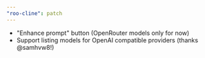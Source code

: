 ```yaml
---
"roo-cline": patch
---
```


-   "Enhance prompt" button (OpenRouter models only for now)
-   Support listing models for OpenAI compatible providers (thanks @samhvw8!)
